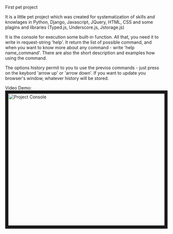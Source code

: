 First pet project

It is a little pet project which was created for systematization of skills and 
knowlages in Python, Django, Javascript, JQuery, HTML, CSS and some plagins 
and libraries (Typed.js, Underscore.js, Jstorage.js)
 
It is the console for execution some built-in function. All that, you need it 
to write in request-string 'help'. It return the list of possible command, 
and when you want to know more about any command - write 'help name_command'. 
There are also the short description and examples how using the command.

The options history permit to you to use the previos commands - just press on 
the keybord 'arrow up' or 'arrow down'. If you want to update you browser's 
window, whatever history will be stored.

Video Demo:
<a href="https://youtu.be/3yEh6iWjqLQ" target="_blank">
<img src="http://s2.postimg.org/7z4r3lf8p/demo.png" alt="Project Console" width="680" height="425" border="10" />
</a>
